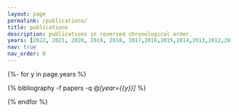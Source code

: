 ```yaml
---
layout: page
permalink: /publications/
title: publications
description: publications in reversed chronological order.
years: [2022, 2021, 2020, 2019, 2018, 2017,2016,2015,2014,2013,2012,2011]
nav: true
nav_order: 0
---
```

<!-- _pages/publications.md -->
<div class="publications">

{%- for y in page.years %}
  <!-- <h2 class="year">{{y}}</h2> -->
   {% bibliography -f papers -q @*[year={{y}}]* %}
   
{% endfor %}



</div>
